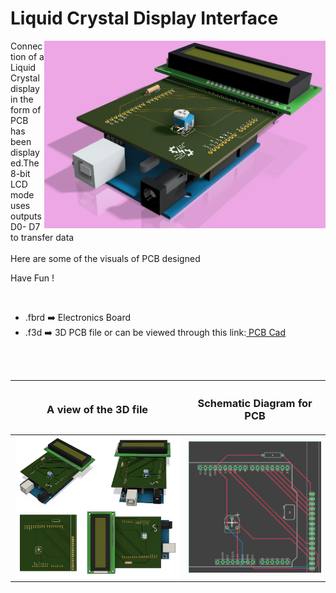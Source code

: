 <h1>Liquid Crystal Display Interface</h1>

<div>
   <img width=450 align=right src="https://github.com/Electroversity/Electroverse/blob/main/PCB%20Designs/11-LCD/img1.png"/>
   <p>Connection of a Liquid Crystal display in the form of PCB has been displayed.The 8-bit LCD mode uses outputs D0- D7 to transfer data <br><br>Here are some of the visuals of PCB designed<br>
        
   Have Fun !
  </p>
<br>

   - .fbrd ➡️ Electronics Board
   - .f3d  ➡️ 3D PCB file or can be viewed through this link:<a href="https://a360.co/3rheHmj"> PCB Cad</a>
   
   
<br> <br> 
<div align=center>
   
| <h3>A view of the 3D file</h2> | <h3>Schematic Diagram for PCB</h3> |      
| --- | --- |
| <img width=600 align=center src="https://github.com/Electroversity/Electroverse/blob/main/PCB%20Designs/11-LCD/img2.png"/><br><img width=600 align=center src="https://github.com/Electroversity/Electroverse/blob/main/PCB%20Designs/11-LCD/img3.png"/> |    <img width="400" src="https://github.com/Electroversity/Electroverse/blob/main/PCB%20Designs/11-LCD/pcb_view.png"> | 
 
</div>

 
